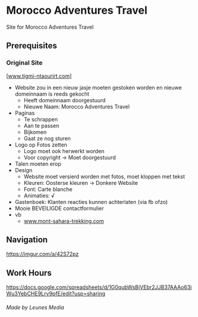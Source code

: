 # Morocco Adventures Travel
Site for Morocco Adventures Travel

## Prerequisites

### Original Site
[www.tigmi-ntaourirt.com]

*	Website zou in een nieuw jasje moeten gestoken worden en nieuwe domeinnaam is reeds gekocht
    *	Heeft domeinnaam doorgestuurd
    *	Nieuwe Naam: Morocco Adventures Travel
*	Paginas
    *	Te schrappen
    *	Aan te passen
    *	Bijkomen
    *	Gaat ze nog sturen
*	Logo op Fotos zetten
    *	Logo moet ook herwerkt worden
    *	Voor copyright -> Moet doorgestuurd
*	Talen moeten erop
*	Design
    *	Website moet versierd worden met fotos, moet kloppen met tekst
    *	Kleuren: Oosterse kleuren -> Donkere Website
    *	Font: Carte blanche 
    *	Animaties: √
*	Gastenboek: Klanten reacties kunnen achterlaten (via fb ofzo)
*	Mooie BEVEILIGDE contactformulier
*	vb
    *  www.mont-sahara-trekking.com

## Navigation
https://imgur.com/a/42S72pz

## Work Hours
https://docs.google.com/spreadsheets/d/1G0qubWsBjVEbr2JJB37AAAo63iWu3YebCHE9Lrv9pfE/edit?usp=sharing

###### Made by Leunes Media

